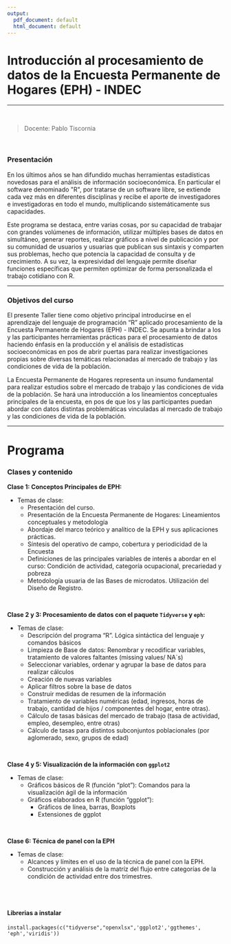 ```yaml
---
output:
  pdf_document: default
  html_document: default
---
```




# Introducción al procesamiento de datos de la Encuesta Permanente de Hogares (EPH) - INDEC

***

<br>

> Docente: Pablo Tiscornia

<br>

### Presentación
En los últimos años se han difundido muchas herramientas estadísticas novedosas para el análisis de información socioeconómica. En particular el software denominado "R", por tratarse de un software libre, se extiende cada vez más en diferentes disciplinas y recibe el aporte de investigadores e investigadoras en todo el mundo, multiplicando sistemáticamente sus capacidades.
  
Este programa se destaca, entre varias cosas, por su capacidad de trabajar con grandes volúmenes de información, utilizar múltiples bases de datos en simultáneo,  generar reportes, realizar gráficos a nivel de publicación y por su comunidad de usuarios y usuarias  que publican sus sintaxis y comparten sus problemas, hecho que potencia la capacidad de consulta y de crecimiento. A su vez, la expresividad del lenguaje permite diseñar funciones específicas que permiten optimizar de forma personalizada el trabajo cotidiano con R. 

*** 
  
### Objetivos del curso
El presente Taller tiene como objetivo principal introducirse en el aprendizaje del lenguaje de programación “R” aplicado procesamiento de la Encuesta Permanente de Hogares (EPH) - INDEC. Se apunta a brindar a los y las participantes herramientas prácticas para el procesamiento de datos haciendo énfasis en la producción y el análisis de estadísticas socioeconómicas en pos de abrir puertas para realizar investigaciones propias sobre diversas temáticas relacionadas al mercado de trabajo y las condiciones de vida de la población.
  
La Encuesta Permanente de Hogares representa un insumo fundamental para realizar estudios sobre el mercado de trabajo y las condiciones de vida de la población. Se hará una introducción a los lineamientos conceptuales principales de la encuesta, en pos de que los y las participantes puedan abordar con datos distintas problemáticas vinculadas al mercado de trabajo y las condiciones de vida de la población.

*** 
  
# Programa

### Clases y contenido
  
__Clase 1: Conceptos Principales de EPH:__
  
+ Temas de clase: 
  + Presentación del curso.
  + Presentación de la Encuesta Permanente de Hogares: Lineamientos conceptuales y metodología
  + Abordaje del marco teórico y analítico de la EPH y sus aplicaciones prácticas.
  + Síntesis del operativo de campo, cobertura y periodicidad de la Encuesta
  + Definiciones de las principales variables de interés a abordar en el curso: Condición de actividad, categoría ocupacional, precariedad y pobreza
  + Metodología usuaria de las Bases de microdatos. Utilización del Diseño de Registro.

<br>

__Clase 2 y 3: Procesamiento de datos con el paquete `Tidyverse` y `eph`:__
  
+ Temas de clase:
  + Descripción del programa “R”. Lógica sintáctica del lenguaje y comandos básicos
  + Limpieza de Base de datos: Renombrar y recodificar variables, tratamiento de valores faltantes (missing values/ NA´s)
  + Seleccionar variables, ordenar y agrupar la base de datos para realizar cálculos
  + Creación de nuevas variables
  + Aplicar filtros sobre la base de datos
  + Construir medidas de resumen de la información
  + Tratamiento de variables numéricas (edad, ingresos, horas de trabajo, cantidad de hijos / componentes del hogar, entre otras).
  + Cálculo de tasas básicas del mercado de trabajo (tasa de actividad, empleo, desempleo, entre otras) 
  + Cálculo de tasas para distintos subconjuntos poblacionales (por aglomerado, sexo, grupos de edad)
  
<br>

__Clase 4 y 5: Visualización de la información con `ggplot2`__
  
+ Temas de clase:
  + Gráficos básicos de R (función “plot”): Comandos para la visualización ágil de la información
  + Gráficos elaborados en R (función “ggplot”): 
    + Gráficos de línea, barras, Boxplots 
    + Extensiones de ggplot

<br>

__Clase 6: Técnica de panel con la EPH__

+ Temas de clase:
  + Alcances y límites en el uso de la técnica de panel con la EPH.
  + Construcción y análisis de la matríz del flujo entre categorías de la condición de actividad entre dos trimestres.

<br><br>

#### Librerias a instalar

```
install.packages(c("tidyverse","openxlsx",'ggplot2','ggthemes', 'eph','viridis'))
```

